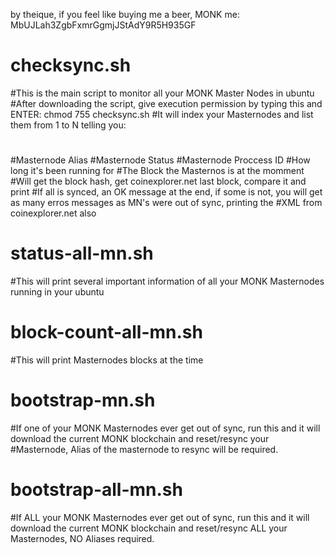 by theique, if you feel like buying me a beer, MONK me: MbUJLah3ZgbFxmrGgmjJStAdY9R5H935GF


# checksync.sh
#This is the main script to monitor all your MONK Master Nodes in ubuntu
#After downloading the script, give execution permission by typing this and ENTER: chmod 755 checksync.sh
#It will index your Masternodes and list them from 1 to N telling you:
#
#Masternode Alias
#Masternode Status
#Masternode Proccess ID
#How long it's been running for
#The Block the Masternos is at the momment
#Will get the block hash, get coinexplorer.net last block, compare it and print
#If all is synced, an OK message at the end, if some is not, you will get as many erros messages as MN's were out of sync, printing the #XML from coinexplorer.net also


# status-all-mn.sh
#This will print several important information of all your MONK Masternodes running in your ubuntu 


# block-count-all-mn.sh
#This will print Masternodes blocks at the time


# bootstrap-mn.sh
#If one of your MONK Masternodes ever get out of sync, run this and it will download the current MONK blockchain and reset/resync your #Masternode, Alias of the masternode to resync will be required.


# bootstrap-all-mn.sh
#If ALL your MONK Masternodes ever get out of sync, run this and it will download the current MONK blockchain and reset/resync ALL your Masternodes, NO Aliases required.
